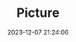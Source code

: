 ---
weight: 1
images:
- /images/edited/94.jpeg
title: Picture
date: 2023-12-07 21:24:06
tags: [luminarneo,work,ilce7m3,cake,food]
---